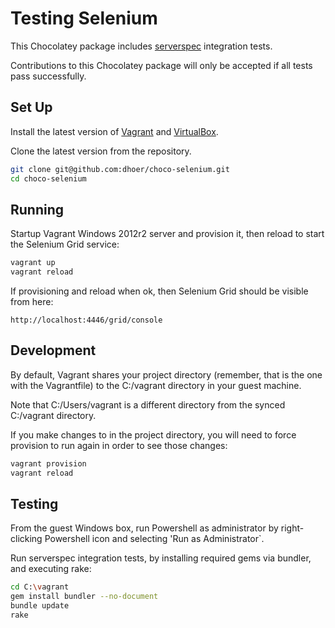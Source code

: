 # Testing Selenium

This Chocolatey package includes
[serverspec](http://serverspec.org/) integration tests.

Contributions to this Chocolatey package will only be accepted if all
tests pass successfully.

## Set Up

Install the latest version of
[Vagrant](http://www.vagrantup.com/downloads.html) and
[VirtualBox](https://www.virtualbox.org/wiki/Downloads).

Clone the latest version from the repository.

```bash
git clone git@github.com:dhoer/choco-selenium.git
cd choco-selenium
```

## Running

Startup Vagrant Windows 2012r2 server and provision it, then reload to
start the Selenium Grid service:

```bash
vagrant up
vagrant reload
```

If provisioning and reload when ok, then Selenium Grid should be
visible from here:

```
http://localhost:4446/grid/console
```

## Development

By default, Vagrant shares your project directory (remember, that is
the one with the Vagrantfile) to the C:/vagrant directory in your guest
machine.

Note that C:/Users/vagrant is a different directory from the synced
C:/vagrant directory.

If you make changes to in the project directory, you will need to force
provision to run again in order to see those changes:

```bash
vagrant provision
vagrant reload
```

## Testing

From the guest Windows box, run Powershell as administrator by
right-clicking Powershell icon and selecting 'Run as Administrator`.

Run serverspec integration tests, by installing required gems
via bundler, and executing rake:

```bash
cd C:\vagrant
gem install bundler --no-document
bundle update
rake
```
